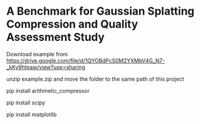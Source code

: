 # A Benchmark for Gaussian Splatting Compression and Quality Assessment Study
Download example from https://drive.google.com/file/d/1QYOBdPcS0M2YXMbV4G_N7-_kKy9htpaw/view?usp=sharing  

unzip example.zip and move the folder to the same path of this project  

pip install arithmetic_compressor  

pip install scipy  

pip install matplotlib  

